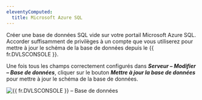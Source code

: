 ```yaml
---
eleventyComputed:
  title: Microsoft Azure SQL
---
```

Créer une base de données SQL vide sur votre portail Microsoft Azure SQL. Accorder suffisamment de privilèges à un compte que vous utiliserez pour mettre à jour le schéma de la base de données depuis le {{ fr.DVLSCONSOLE }}.

Une fois tous les champs correctement configurés dans ***Serveur – Modifier – Base de données***, cliquer sur le bouton ***Mettre à jour la base de données*** pour mettre à jour le schéma de la base de données.

![{{ fr.DVLSCONSOLE }} – Base de données](https://cdnweb.devolutions.net/docs/DVLSCONSOLE2007_2024_1.png)
